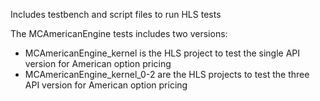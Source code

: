 Includes testbench and script files to run HLS tests

The MCAmericanEngine tests includes two versions:
 - MCAmericanEngine_kernel is the HLS project to test the single API version for American option pricing
 - MCAmericanEngine_kernel_0-2 are the HLS projects to test the three API version for American option pricing